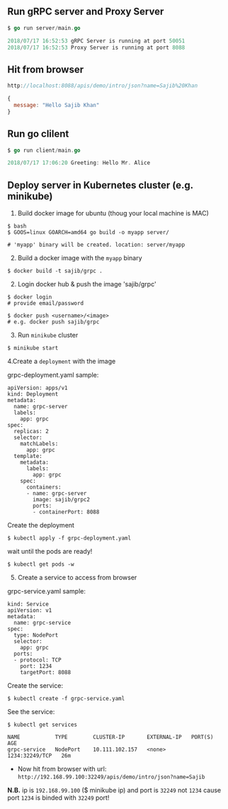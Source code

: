 ## Run gRPC server and Proxy Server

```go
$ go run server/main.go

2018/07/17 16:52:53 gRPC Server is running at port 50051
2018/07/17 16:52:53 Proxy Server is running at port 8088

```

## Hit from browser

```js
http://localhost:8088/apis/demo/intro/json?name=Sajib%20Khan

{
  message: "Hello Sajib Khan"
}
```

## Run go clilent

```go
$ go run client/main.go

2018/07/17 17:06:20 Greeting: Hello Mr. Alice
```

## Deploy server in Kubernetes cluster (e.g. minikube)

1. Build docker image for ubuntu (thoug your local machine is MAC)

```
$ bash
$ GOOS=linux GOARCH=amd64 go build -o myapp server/

# 'myapp' binary will be created. location: server/myapp
```

2. Build a docker image with the `myapp` binary

```
$ docker build -t sajib/grpc . 
```

2. Login docker hub & push the image 'sajib/grpc'

```
$ docker login
# provide email/password

$ docker push <username>/<image>
# e.g. docker push sajib/grpc
```

3. Run `minikube` cluster

```
$ minikube start
```

4.Create a `deployment` with the image

grpc-deployment.yaml sample:

```
apiVersion: apps/v1
kind: Deployment
metadata:
  name: grpc-server
  labels:
    app: grpc
spec:
  replicas: 2
  selector:
    matchLabels:
      app: grpc
  template:
    metadata:
      labels:
        app: grpc
    spec:
      containers:
      - name: grpc-server
        image: sajib/grpc2
        ports:
        - containerPort: 8088
```

Create the deployment

```
$ kubectl apply -f grpc-deployment.yaml
```

wait until the pods are ready!

```
$ kubectl get pods -w
```

5. Create a service to access from browser

grpc-service.yaml sample:

```
kind: Service
apiVersion: v1
metadata:
  name: grpc-service
spec:
  type: NodePort
  selector:
    app: grpc
  ports:
  - protocol: TCP
    port: 1234
    targetPort: 8088
```

Create the service:

```
$ kubectl create -f grpc-service.yaml
```

See the service:

```
$ kubectl get services

NAME           TYPE        CLUSTER-IP       EXTERNAL-IP   PORT(S)          AGE
grpc-service   NodePort    10.111.102.157   <none>        1234:32249/TCP   26m
```

- Now hit from browser with url: `http://192.168.99.100:32249/apis/demo/intro/json?name=Sajib`

**N.B.** ip is `192.168.99.100` ($ minikube ip) and port is `32249` not `1234` cause port `1234` is binded
 with `32249` port!